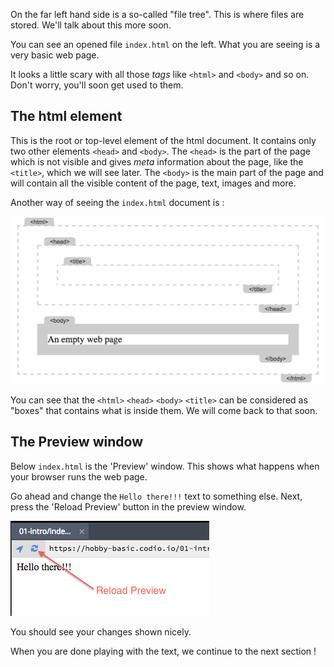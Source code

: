 On the far left hand side is a so-called "file tree". This is where files are stored. We'll talk about this more soon.

You can see an opened file `index.html` on the left. What you are seeing is a very basic web page.

It looks a little scary with all those *tags* like `<html>` and `<body>` and so on. Don't worry, you'll soon get used to them. 

## The html element
This is the root or top-level element of the html document. It contains only two other elements `<head>` and `<body>`. The `<head>` is the part of the page which is not visible and gives *meta* information about the page, like the `<title>`,  which we will see later. The `<body>` is the main part of the page and will contain all the visible content of the page, text, images and more.

Another way of seeing the `index.html` document is :

![](.guides/img/iframe1.png)

You can see that the `<html>` `<head>` `<body>` `<title>` can be considered as "boxes" that contains what is inside them. We will come back to that soon.

## The Preview window
Below `index.html` is the 'Preview' window. This shows what happens when your browser runs the web page.

Go ahead and change the `Hello there!!!` text to something else. Next, press the 'Reload Preview' button in the preview window.

![](.guides/img/reload.png)


You should see your changes shown nicely.

When you are done playing with the text, we continue to the next section !



